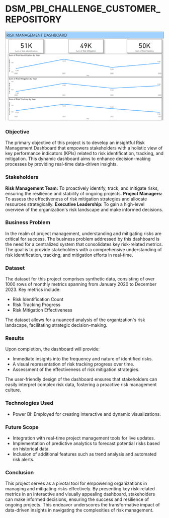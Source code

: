 # DSM_PBI_CHALLENGE_CUSTOMER_REPOSITORY
 
![Risk management Dashboard](risk_management_Dashboard.png)
 
### **Objective**

The primary objective of this project is to develop an insightful Risk Management Dashboard that empowers stakeholders with a holistic view of key performance indicators (KPIs) related to risk identification, tracking, and mitigation. This dynamic dashboard aims to enhance decision-making processes by providing real-time data-driven insights.

### **Stakeholders**

**Risk Management Team:** To proactively identify, track, and mitigate risks, ensuring the resilience and stability of ongoing projects.
**Project Managers:** To assess the effectiveness of risk mitigation strategies and allocate resources strategically.
**Executive Leadership:** To gain a high-level overview of the organization's risk landscape and make informed decisions.

### **Business Problem**

In the realm of project management, understanding and mitigating risks are critical for success. The business problem addressed by this dashboard is the need for a centralized system that consolidates key risk-related metrics. The goal is to provide stakeholders with a comprehensive understanding of risk identification, tracking, and mitigation efforts in real-time.

### **Dataset**

The dataset for this project comprises synthetic data, consisting of over 1000 rows of monthly metrics spanning from January 2020 to December 2023. Key metrics include:

- Risk Identification Count
- Risk Tracking Progress
- Risk Mitigation Effectiveness

The dataset allows for a nuanced analysis of the organization's risk landscape, facilitating strategic decision-making.

### **Results**

Upon completion, the dashboard will provide:

- Immediate insights into the frequency and nature of identified risks.
- A visual representation of risk tracking progress over time.
- Assessment of the effectiveness of risk mitigation strategies.

The user-friendly design of the dashboard ensures that stakeholders can easily interpret complex risk data, fostering a proactive risk management culture.

### **Technologies Used**

- Power BI: Employed for creating interactive and dynamic visualizations.

### **Future Scope**

- Integration with real-time project management tools for live updates.
- Implementation of predictive analytics to forecast potential risks based on historical data.
- Inclusion of additional features such as trend analysis and automated risk alerts.

### **Conclusion**

This project serves as a pivotal tool for empowering organizations in managing and mitigating risks effectively. By presenting key risk-related metrics in an interactive and visually appealing dashboard, stakeholders can make informed decisions, ensuring the success and resilience of ongoing projects. This endeavor underscores the transformative impact of data-driven insights in navigating the complexities of risk management.
